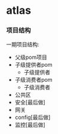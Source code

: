 # atlas

### 项目结构
一期项目结构:

* 父级pom项目
* 子级提供者pom
  * 子级提供者
* 子级消费者pom
  * 子级消费者
* 公共区
* 安全[最后做]
* 网关
* config[最后做]
* 监控[最后做]

